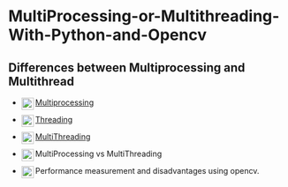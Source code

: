 # MultiProcessing-or-Multithreading-With-Python-and-Opencv

## Differences between Multiprocessing and Multithread

- [Multiprocessing] <img align="left" alt="Facebook" width="22px" src="https://cdn-icons-png.flaticon.com/512/5197/5197000.png" />
</a> 

- [Threading] <img align="left" alt="Facebook" width="22px" src="https://cdn-icons-png.flaticon.com/512/222/222231.png" />
</a> 

- [MultiThreading] <img align="left" alt="Facebook" width="22px" src="https://cdn-icons-png.flaticon.com/512/3005/3005805.png" />
</a> 

- MultiProcessing vs MultiThreading <img align="left" alt="Facebook" width="22px" src="https://cdn-icons-png.flaticon.com/512/6329/6329016.png" />
</a> 

- Performance measurement and disadvantages using opencv. <img align="left" alt="Facebook" width="22px" src="https://cdn-icons-png.flaticon.com/512/711/711284.png" />
</a>


[Multiprocessing]: https://github.com/Yavuzhan-Baykara/MultiProcessing-or-Multithreading-With-Python-and-Opencv/tree/main/multiprocessing%20and%20worker

[Threading]: https://github.com/Yavuzhan-Baykara/MultiProcessing-or-Multithreading-With-Python-and-Opencv/tree/main/Thread

[MultiThreading]: https://github.com/Yavuzhan-Baykara/MultiProcessing-or-Multithreading-With-Python-and-Opencv/tree/main/multithreading

[MultiThreadingvsMultiThreading]: None

[Performance]: None